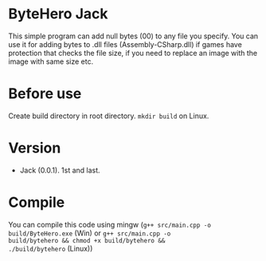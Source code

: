 # ByteHero Jack

This simple program can add null bytes (00) to any file you specify. You can use it for adding bytes to .dll files (Assembly-CSharp.dll) if games have protection that checks the file size, if you need to replace an image with the image with same size etc.

# Before use

Create build directory in root directory. <code>mkdir build</code> on Linux.

# Version

- Jack (0.0.1). 1st and last.

# Compile

You can compile this code using mingw (<code>g++ src/main.cpp -o build/ByteHero.exe</code> (Win) or <code>g++ src/main.cpp -o build/bytehero && chmod +x build/bytehero && ./build/bytehero</code> (Linux))
